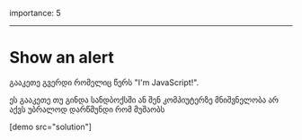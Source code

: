 importance: 5

---

# Show an alert

გააკეთე გვერდი რომელიც წერს "I'm JavaScript!".

ეს გააკეთე თუ გინდა სანდბოქსში ან შენ კომპიუტერზე მნიშვნელობა არ აქვს უბრალოდ დარწმუნდი რომ მუშაობს

[demo src="solution"]

